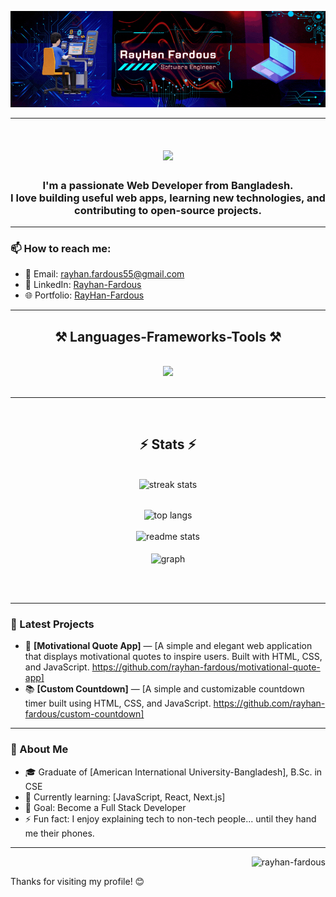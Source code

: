 ![logo](https://github.com/rayhan-fardous/rayhan-fardous/blob/main/GitHub%20Banner.gif)

---

<h1 align="center">
    <img src="https://readme-typing-svg.herokuapp.com/?font=Righteous&size=35&pause=1000&center=true&vCenter=true&width=500&height=70&duration=4000&lines=Hi+There!+👋;+I'm+RayHan+Fardous%F0%9F%98%8E;" />
</h1>

<h3 align="center">I'm a passionate Web Developer from Bangladesh.  <br>
I love building useful web apps, learning new technologies, and contributing to open-source projects.</h3>

---


### 📫 How to reach me:

- 📧 Email: rayhan.fardous55@gmail.com
- 💼 LinkedIn: [Rayhan-Fardous](https://www.linkedin.com/in/rayhanfardous/)
- 🌐 Portfolio: [RayHan-Fardous](https://rayhan-fardous.netlify.app/)


 <hr/>
 
<h2 align="center">⚒️ Languages-Frameworks-Tools ⚒️</h2>
<br/>
<div align="center">
    <img src="https://skillicons.dev/icons?i=react,html,css,bootstrap,javascript,typescript,php,laravel,mysql,git,github,vscode" />
    <br>
</div>

<br/>
<hr/>

 <br>
<h2 align="center">⚡ Stats ⚡</h2>
<br>
<div align=center>
  <img width=500 src="https://github-readme-streak-stats-one-lake.vercel.app?user=rayhan-fardous&hide_border=true&theme=radical&border_radius=10&currStreakLabel=0CEB2A&ring=FFC400&fire=FF0E0E&sideNums=00EEFF&sideLabels=1D8BEB" alt="streak stats"/> <br/> <br/>
  
  <img width=325 align="center" src="https://github-readme-stats.vercel.app/api/top-langs/?username=rayhan-fardous&title_color=00&hide_border=true&border_radius=10&layout=compact&theme=radical" alt="top langs" /><br/> <br/>
  <img width=390 src="https://github-readme-stats.vercel.app/api?username=rayhan-fardous&title_color=00EEFF&hide_border=true&border_radius=10&rank_icon=github&theme=radical" alt="readme stats" />
  <br/><br/>
  <img width=600 align="center" src="https://github-profile-summary-cards.vercel.app/api/cards/profile-details?username=rayhan-fardous&theme=radical" alt="graph" />
</div>

<br/><br/>

---

### 📝 Latest Projects

- 💼 **[Motivational Quote App]** — [A simple and elegant web application that displays motivational quotes to inspire users. Built with HTML, CSS, and JavaScript. https://github.com/rayhan-fardous/motivational-quote-app]
- 📚 **[Custom Countdown]** — [A simple and customizable countdown timer built using HTML, CSS, and JavaScript. https://github.com/rayhan-fardous/custom-countdown]

---

### 📖 About Me

- 🎓 Graduate of [American International University-Bangladesh], B.Sc. in CSE
- 🌱 Currently learning: [JavaScript, React, Next.js]
- 🎯 Goal: Become a Full Stack Developer
- ⚡ Fun fact: I enjoy explaining tech to non-tech people... until they hand me their phones.

---
<p align="right"> <img src="https://komarev.com/ghpvc/?username=rayhan-fardous&label=Profile%20views&color=0e75b6&style=flat" alt="rayhan-fardous" /> </p>


Thanks for visiting my profile! 😊
